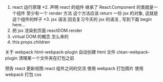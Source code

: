 1. react 运行原理
*2. 声明 react 的组件
    继承了 React.Component 的类就是一个组件
    至少有一个 render 方法
        这个方法应该 return 一份 jsx 的对象,
        这就是这个组件的样子
*3. jsx 语法
    回去复习今天的 jsx 的语法 , 写到下面
    begin here...
4. 把 jsx 渲染到页面
    reactDOM.render
5. virtual DOM 的概念 怎么来的
6. this.props.children

关于 webpack
    html-webpack-plugin 自动创建 html 文件
    clean-webpack-plugin 清理某一个文件夹在打包之前


预告
    react 更新视图
    react 组件之间的交流
    使用 webpack 打包图片
    使用 webpack 打包 css
